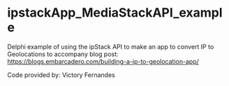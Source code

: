 # ipstackApp_MediaStackAPI_example

Delphi example of using the ipStack API to make an app to convert IP to Geolocations to accompany blog post: https://blogs.embarcadero.com/building-a-ip-to-geolocation-app/


Code provided by: Victory Fernandes
